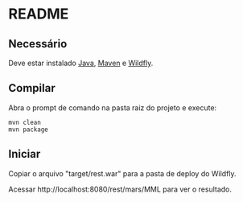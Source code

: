 # README

## Necessário

Deve estar instalado [Java](http://www.oracle.com/technetwork/java/javase/downloads/jdk8-downloads-2133151.html), [Maven](https://maven.apache.org/download.cgi) e [Wildfly](http://wildfly.org/downloads/).

## Compilar

Abra o prompt de comando na pasta raiz do projeto e execute:

```
mvn clean
mvn package
```

## Iniciar

Copiar o arquivo "target/rest.war" para a pasta de deploy do Wildfly.

Acessar http://localhost:8080/rest/mars/MML para ver o resultado.